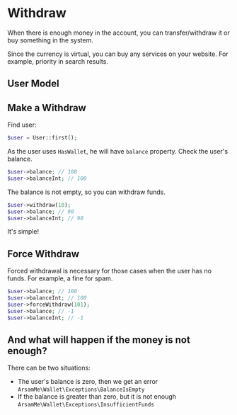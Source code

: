 # Withdraw

When there is enough money in the account, you can transfer/withdraw 
it or buy something in the system.

Since the currency is virtual, you can buy any services on your website. 
For example, priority in search results.

## User Model

<!--@include: ../../_include/models/user_simple.md -->

## Make a Withdraw

Find user:

```php
$user = User::first(); 
```

As the user uses `HasWallet`, he will have `balance` property. 
Check the user's balance.

```php
$user->balance; // 100
$user->balanceInt; // 100
```

The balance is not empty, so you can withdraw funds.

```php
$user->withdraw(10); 
$user->balance; // 90
$user->balanceInt; // 90
```

It's simple!

## Force Withdraw

Forced withdrawal is necessary for those cases when 
the user has no funds. For example, a fine for spam.

```php
$user->balance; // 100
$user->balanceInt; // 100
$user->forceWithdraw(101);
$user->balance; // -1
$user->balanceInt; // -1
```

## And what will happen if the money is not enough?

There can be two situations:

- The user's balance is zero, then we get an error
`ArsamMe\Wallet\Exceptions\BalanceIsEmpty`
- If the balance is greater than zero, but it is not enough
`ArsamMe\Wallet\Exceptions\InsufficientFunds`
